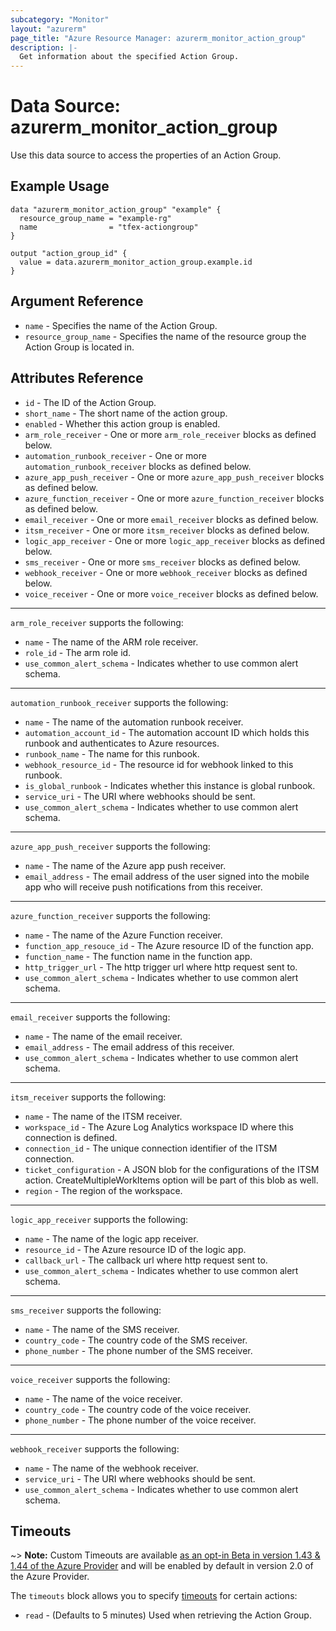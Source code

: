 ```yaml
---
subcategory: "Monitor"
layout: "azurerm"
page_title: "Azure Resource Manager: azurerm_monitor_action_group"
description: |-
  Get information about the specified Action Group.
---
```


# Data Source: azurerm_monitor_action_group

Use this data source to access the properties of an Action Group.

## Example Usage

```hcl
data "azurerm_monitor_action_group" "example" {
  resource_group_name = "example-rg"
  name                = "tfex-actiongroup"
}

output "action_group_id" {
  value = data.azurerm_monitor_action_group.example.id
}
```

## Argument Reference

* `name` - Specifies the name of the Action Group.
* `resource_group_name` - Specifies the name of the resource group the Action Group is located in.

## Attributes Reference

* `id` - The ID of the Action Group.
* `short_name` - The short name of the action group.
* `enabled` - Whether this action group is enabled.
* `arm_role_receiver` - One or more `arm_role_receiver` blocks as defined below.
* `automation_runbook_receiver` - One or more `automation_runbook_receiver` blocks as defined below.
* `azure_app_push_receiver` - One or more `azure_app_push_receiver` blocks as defined below.
* `azure_function_receiver` - One or more `azure_function_receiver` blocks as defined below.
* `email_receiver` - One or more `email_receiver` blocks as defined below.
* `itsm_receiver` - One or more `itsm_receiver` blocks as defined below.
* `logic_app_receiver` - One or more `logic_app_receiver` blocks as defined below.
* `sms_receiver` - One or more `sms_receiver` blocks as defined below.
* `webhook_receiver` - One or more `webhook_receiver` blocks as defined below.
* `voice_receiver` - One or more `voice_receiver` blocks as defined below.

---

`arm_role_receiver` supports the following:

* `name` - The name of the ARM role receiver.
* `role_id` - The arm role id.
* `use_common_alert_schema` - Indicates whether to use common alert schema.

---

`automation_runbook_receiver` supports the following:

* `name` - The name of the automation runbook receiver.
* `automation_account_id` - The automation account ID which holds this runbook and authenticates to Azure resources.
* `runbook_name` - The name for this runbook.
* `webhook_resource_id` - The resource id for webhook linked to this runbook.
* `is_global_runbook` - Indicates whether this instance is global runbook.
* `service_uri` - The URI where webhooks should be sent.
* `use_common_alert_schema` - Indicates whether to use common alert schema.

---

`azure_app_push_receiver` supports the following:

* `name` - The name of the Azure app push receiver.
* `email_address` - The email address of the user signed into the mobile app who will receive push notifications from this receiver.

---

`azure_function_receiver` supports the following:

* `name` - The name of the Azure Function receiver.
* `function_app_resouce_id` - The Azure resource ID of the function app.
* `function_name` - The function name in the function app.
* `http_trigger_url` - The http trigger url where http request sent to.
* `use_common_alert_schema` - Indicates whether to use common alert schema.

---

`email_receiver` supports the following:

* `name` - The name of the email receiver.
* `email_address` - The email address of this receiver.
* `use_common_alert_schema` - Indicates whether to use common alert schema.

---

`itsm_receiver` supports the following:

* `name` - The name of the ITSM receiver.
* `workspace_id` - The Azure Log Analytics workspace ID where this connection is defined.
* `connection_id` - The unique connection identifier of the ITSM connection.
* `ticket_configuration` - A JSON blob for the configurations of the ITSM action. CreateMultipleWorkItems option will be part of this blob as well.
* `region` - The region of the workspace.

---

`logic_app_receiver` supports the following:

* `name` - The name of the logic app receiver.
* `resource_id` - The Azure resource ID of the logic app.
* `callback_url` - The callback url where http request sent to.
* `use_common_alert_schema` - Indicates whether to use common alert schema.

---

`sms_receiver` supports the following:

* `name` - The name of the SMS receiver.
* `country_code` - The country code of the SMS receiver.
* `phone_number` - The phone number of the SMS receiver.

---

`voice_receiver` supports the following:

* `name` - The name of the voice receiver.
* `country_code` - The country code of the voice receiver.
* `phone_number` - The phone number of the voice receiver.

---

`webhook_receiver` supports the following:

* `name` - The name of the webhook receiver.
* `service_uri` - The URI where webhooks should be sent.
* `use_common_alert_schema` - Indicates whether to use common alert schema.

## Timeouts

~> **Note:** Custom Timeouts are available [as an opt-in Beta in version 1.43 & 1.44 of the Azure Provider](/docs/providers/azurerm/guides/2.0-beta.html) and will be enabled by default in version 2.0 of the Azure Provider.

The `timeouts` block allows you to specify [timeouts](https://www.terraform.io/docs/configuration/resources.html#timeouts) for certain actions:

* `read` - (Defaults to 5 minutes) Used when retrieving the Action Group.
